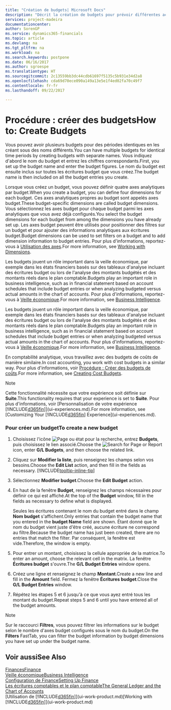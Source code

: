 ```yaml
---
title: "Création de budgets| Microsoft Docs"
description: "Décrit la création de budgets pour prévoir différentes activités financières et affecter des axes analytiques à des fins de veille économique."
services: project-madeira
documentationcenter: 
author: SorenGP
ms.service: dynamics365-financials
ms.topic: article
ms.devlang: na
ms.tgt_pltfrm: na
ms.workload: na
ms.search.keywords: postpone
ms.date: 06/16/2017
ms.author: sgroespe
ms.translationtype: HT
ms.sourcegitcommit: 2c13559bb3dc44cdb61697f5135c5b931e34d2a8
ms.openlocfilehash: cda69d70ece090a149a13e5e1f4ed02fa70c49f7
ms.contentlocale: fr-fr
ms.lasthandoff: 09/22/2017

---
```

# <a name="how-to-create--budgets"></a><span data-ttu-id="a49b8-103">Procédure : créer des budgets</span><span class="sxs-lookup"><span data-stu-id="a49b8-103">How to: Create  Budgets</span></span>
<span data-ttu-id="a49b8-104">Vous pouvez avoir plusieurs budgets pour des périodes identiques en les créant sous des noms différents.</span><span class="sxs-lookup"><span data-stu-id="a49b8-104">You can have multiple budgets for identical time periods by creating budgets with separate names.</span></span> <span data-ttu-id="a49b8-105">Vous indiquez d'abord le nom du budget et entrez les chiffres correspondants.</span><span class="sxs-lookup"><span data-stu-id="a49b8-105">First, you set up the budget name and enter the budget figures.</span></span> <span data-ttu-id="a49b8-106">Le nom du budget est ensuite inclus sur toutes les écritures budget que vous créez.</span><span class="sxs-lookup"><span data-stu-id="a49b8-106">The budget name is then included on all the budget entries you create.</span></span>  

 <span data-ttu-id="a49b8-107">Lorsque vous créez un budget, vous pouvez définir quatre axes analytiques par budget.</span><span class="sxs-lookup"><span data-stu-id="a49b8-107">When you create a budget, you can define four dimensions for each budget.</span></span> <span data-ttu-id="a49b8-108">Ces axes analytiques propres au budget sont appelés axes budget.</span><span class="sxs-lookup"><span data-stu-id="a49b8-108">These budget-specific dimensions are called budget dimensions.</span></span> <span data-ttu-id="a49b8-109">Vous sélectionnez les axes budget pour chaque budget parmi les axes analytiques que vous avez déjà configurés.</span><span class="sxs-lookup"><span data-stu-id="a49b8-109">You select the budget dimensions for each budget from among the dimensions you have already set up.</span></span> <span data-ttu-id="a49b8-110">Les axes budget peuvent être utilisés pour positionner des filtres sur un budget et pour ajouter des informations analytiques aux écritures budget.</span><span class="sxs-lookup"><span data-stu-id="a49b8-110">Budget dimensions can be used to set filters on a budget and to add dimension information to budget entries.</span></span> <span data-ttu-id="a49b8-111">Pour plus d'informations, reportez-vous à [Utilisation des axes](finance-dimensions.md).</span><span class="sxs-lookup"><span data-stu-id="a49b8-111">For more information, see [Working with Dimensions](finance-dimensions.md).</span></span>

 <span data-ttu-id="a49b8-112">Les budgets jouent un rôle important dans la veille économique, par exemple dans les états financiers basés sur des tableaux d'analyse incluant des écritures budget ou lors de l'analyse des montants budgétés et des montants réels dans le plan comptable.</span><span class="sxs-lookup"><span data-stu-id="a49b8-112">Budgets play an important role in business intelligence, such as in financial statement based on account schedules that include budget entries or when analyzing budgeted versus actual amounts in the chart of accounts.</span></span> <span data-ttu-id="a49b8-113">Pour plus d'informations, reportez-vous à [Veille économique](bi.md).</span><span class="sxs-lookup"><span data-stu-id="a49b8-113">For more information, see [Business Intelligence](bi.md).</span></span>

 <span data-ttu-id="a49b8-114">Les budgets jouent un rôle important dans la veille économique, par exemple dans les états financiers basés sur des tableaux d'analyse incluant des écritures budget ou lors de l'analyse des montants budgétés et des montants réels dans le plan comptable.</span><span class="sxs-lookup"><span data-stu-id="a49b8-114">Budgets play an important role in business intelligence, such as in financial statement based on account schedules that include budget entries or when analyzing budgeted versus actual amounts in the chart of accounts.</span></span> <span data-ttu-id="a49b8-115">Pour plus d'informations, reportez-vous à [Veille économique](bi.md).</span><span class="sxs-lookup"><span data-stu-id="a49b8-115">For more information, see [Business Intelligence](bi.md).</span></span>

<span data-ttu-id="a49b8-116">En comptabilité analytique, vous travaillez avec des budgets de coûts de manière similaire.</span><span class="sxs-lookup"><span data-stu-id="a49b8-116">In cost accounting, you work with cost budgets in a similar way.</span></span> <span data-ttu-id="a49b8-117">Pour plus d'informations, voir [Procédure : Créer des budgets de coûts](finance-create-cost-budgets.md).</span><span class="sxs-lookup"><span data-stu-id="a49b8-117">For more information, see [Creating Cost Budgets](finance-create-cost-budgets.md).</span></span>    

 > [!NOTE]  
>   <span data-ttu-id="a49b8-118">Cette fonctionnalité nécessite que votre expérience soit définie sur **Suite**.</span><span class="sxs-lookup"><span data-stu-id="a49b8-118">This functionality requires that your experience is set to **Suite**.</span></span> <span data-ttu-id="a49b8-119">Pour plus d'informations, voir [Personnalisation de votre expérience [!INCLUDE[d365fin](includes/d365fin_md.md)]](ui-experiences.md).</span><span class="sxs-lookup"><span data-stu-id="a49b8-119">For more information, see [Customizing Your [!INCLUDE[d365fin](includes/d365fin_md.md)] Experience](ui-experiences.md).</span></span>  

### <a name="to-create-a-new-budget"></a><span data-ttu-id="a49b8-120">Pour créer un budget</span><span class="sxs-lookup"><span data-stu-id="a49b8-120">To create a new budget</span></span>  

1. <span data-ttu-id="a49b8-121">Choisissez l'icône ![Page ou état pour la recherche](media/ui-search/search_small.png "icône Page ou état pour la recherche"), entrez **Budgets**, puis choisissez le lien associé.</span><span class="sxs-lookup"><span data-stu-id="a49b8-121">Choose the ![Search for Page or Report](media/ui-search/search_small.png "Search for Page or Report icon") icon, enter **G/L Budgets**, and then choose the related link.</span></span>  
2. <span data-ttu-id="a49b8-122">Cliquez sur **Modifier la liste**, puis renseignez les champs selon vos besoins.</span><span class="sxs-lookup"><span data-stu-id="a49b8-122">Choose the **Edit List** action, and then fill in the fields as necessary.</span></span> [!INCLUDE[tooltip-inline-tip](includes/tooltip-inline-tip_md.md)]  
3. <span data-ttu-id="a49b8-123">Sélectionnez **Modifier budget**.</span><span class="sxs-lookup"><span data-stu-id="a49b8-123">Choose the **Edit Budget** action.</span></span>
4. <span data-ttu-id="a49b8-124">En haut de la fenêtre **Budget**, renseignez les champs nécessaires pour définir ce qui est affiché.</span><span class="sxs-lookup"><span data-stu-id="a49b8-124">At the top of the **Budget** window, fill in the fields as necessary to define what is displayed.</span></span>  

    <span data-ttu-id="a49b8-125">Seules les écritures contenant le nom du budget entré dans le champ **Nom budget** s'affichent.</span><span class="sxs-lookup"><span data-stu-id="a49b8-125">Only entries that contain the budget name that you entered in the **budget Name** field are shown.</span></span> <span data-ttu-id="a49b8-126">Étant donné que le nom du budget vient juste d'être créé, aucune écriture ne correspond au filtre.</span><span class="sxs-lookup"><span data-stu-id="a49b8-126">Because the budget name has just been created, there are no entries that match the filter.</span></span> <span data-ttu-id="a49b8-127">Par conséquent, la fenêtre est vide.</span><span class="sxs-lookup"><span data-stu-id="a49b8-127">Therefore, the window is empty.</span></span>  
5. <span data-ttu-id="a49b8-128">Pour entrer un montant, choisissez la cellule appropriée de la matrice.</span><span class="sxs-lookup"><span data-stu-id="a49b8-128">To enter an amount, choose the relevant cell in the matrix.</span></span> <span data-ttu-id="a49b8-129">La fenêtre **Écritures budget** s'ouvre.</span><span class="sxs-lookup"><span data-stu-id="a49b8-129">The **G/L Budget Entries** window opens.</span></span>  
6. <span data-ttu-id="a49b8-130">Créez une ligne et renseignez le champ **Montant**.</span><span class="sxs-lookup"><span data-stu-id="a49b8-130">Create a new line and fill in the **Amount** field.</span></span> <span data-ttu-id="a49b8-131">Fermez la fenêtre **Écritures budget**.</span><span class="sxs-lookup"><span data-stu-id="a49b8-131">Close the **G/L Budget Entries** window.</span></span>  
7. <span data-ttu-id="a49b8-132">Répétez les étapes 5 et 6 jusqu'à ce que vous ayez entré tous les montant du budget.</span><span class="sxs-lookup"><span data-stu-id="a49b8-132">Repeat steps 5 and 6 until you have entered all of the budget amounts.</span></span>  

> [!NOTE]  
>  <span data-ttu-id="a49b8-133">Sur le raccourci **Filtres**, vous pouvez filtrer les informations sur le budget selon le nombre d'axes budget configurés sous le nom du budget.</span><span class="sxs-lookup"><span data-stu-id="a49b8-133">On the **Filters** FastTab, you can filter the budget information by budget dimensions you have set up under the budget name.</span></span>   

## <a name="see-also"></a><span data-ttu-id="a49b8-134">Voir aussi</span><span class="sxs-lookup"><span data-stu-id="a49b8-134">See Also</span></span>
[<span data-ttu-id="a49b8-135">Finances</span><span class="sxs-lookup"><span data-stu-id="a49b8-135">Finance</span></span>](finance.md)  
[<span data-ttu-id="a49b8-136">Veille économique</span><span class="sxs-lookup"><span data-stu-id="a49b8-136">Business Intelligence</span></span>](bi.md)  
[<span data-ttu-id="a49b8-137">Configuration de Finance</span><span class="sxs-lookup"><span data-stu-id="a49b8-137">Setting Up Finance</span></span>](finance-setup-finance.md)  
[<span data-ttu-id="a49b8-138">Les écritures comptables et le plan comptable</span><span class="sxs-lookup"><span data-stu-id="a49b8-138">The General Ledger and the Chart of Accounts</span></span>](finance-general-ledger.md)  
<span data-ttu-id="a49b8-139">[Utilisation de [!INCLUDE[d365fin](includes/d365fin_md.md)]](ui-work-product.md)</span><span class="sxs-lookup"><span data-stu-id="a49b8-139">[Working with [!INCLUDE[d365fin](includes/d365fin_md.md)]](ui-work-product.md)</span></span>  

